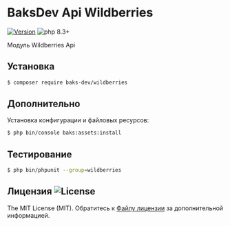# BaksDev Api Wildberries 

[![Version](https://img.shields.io/badge/version-7.1.5-blue)](https://github.com/baks-dev/wildberries/releases)
![php 8.3+](https://img.shields.io/badge/php-min%208.3-red.svg)

Модуль Wildberries Api

## Установка

``` bash
$ composer require baks-dev/wildberries
```

## Дополнительно

Установка конфигурации и файловых ресурсов:

``` bash
$ php bin/console baks:assets:install
```

## Тестирование

``` bash
$ php bin/phpunit --group=wildberries
```

## Лицензия ![License](https://img.shields.io/badge/MIT-green)

The MIT License (MIT). Обратитесь к [Файлу лицензии](LICENSE.md) за дополнительной информацией.
